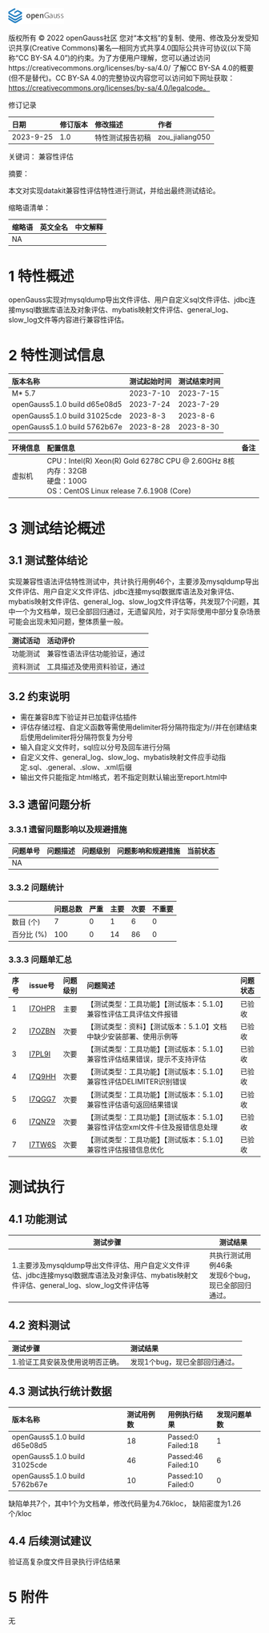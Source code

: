  ![avatar](../../../images/openGauss.png) 

版权所有 © 2022  openGauss社区
 您对“本文档”的复制、使用、修改及分发受知识共享(Creative Commons)署名—相同方式共享4.0国际公共许可协议(以下简称“CC BY-SA 4.0”)的约束。为了方便用户理解，您可以通过访问https://creativecommons.org/licenses/by-sa/4.0/ 了解CC BY-SA 4.0的概要 (但不是替代)。CC BY-SA 4.0的完整协议内容您可以访问如下网址获取：https://creativecommons.org/licenses/by-sa/4.0/legalcode。

修订记录

| 日期      | 修订版本 | 修改描述         | 作者            |
| :-------- | :------- | :--------------- | :-------------- |
| 2023-9-25 | 1.0      | 特性测试报告初稿 | zou_jialiang050 |

 关键词： 兼容性评估

摘要：

本文对实现datakit兼容性评估特性进行测试，并给出最终测试结论。

缩略语清单：

| 缩略语 | 英文全名 | 中文解释 |
| :----- | :------- | :------- |
| NA     |          |          |

# 1     特性概述

openGauss实现对mysqldump导出文件评估、用户自定义sql文件评估、jdbc连接mysql数据库语法及对象评估、mybatis映射文件评估、general_log、slow_log文件等内容进行兼容性评估。

# 2     特性测试信息

| 版本名称                      | 测试起始时间 | 测试结束时间 |
| :---------------------------- | :----------- | :----------- |
| M* 5.7                        | 2023-7-10    | 2023-7-15    |
| openGauss5.1.0 build d65e08d5 | 2023-7-24    | 2023-7-29    |
| openGauss5.1.0 build 31025cde | 2023-8-3     | 2023-8-6     |
| openGauss5.1.0 build 5762b67e | 2023-8-28    | 2023-8-30    |

| 环境信息 | 配置信息                                                     | 备注 |
| :------- | :----------------------------------------------------------- | :--- |
| 虚拟机   | CPU：Intel(R) Xeon(R) Gold 6278C CPU @ 2.60GHz 8核<br />内存：32GB<br />硬盘：100G<br />OS：CentOS Linux release 7.6.1908 (Core) |      |

# 3     测试结论概述

## 3.1   测试整体结论

实现兼容性语法评估特性测试中，共计执行用例46个，主要涉及mysqldump导出文件评估、用户自定义文件评估、jdbc连接mysql数据库语法及对象评估、mybatis映射文件评估、general_log、slow_log文件评估等，共发现7个问题，其中一个为文档单，现已全部回归通过，无遗留风险，对于实际使用中部分复杂场景可能会出现未知问题，整体质量一般。

| 测试活动 | 活动评价                     |
| :------- | :--------------------------- |
| 功能测试 | 兼容性语法评估功能验证，通过 |
| 资料测试 | 工具描述及使用资料验证，通过 |

## 3.2   约束说明

- 需在兼容B库下验证并已加载评估插件
- 评估存储过程、自定义函数等需使用delimiter将分隔符指定为//并在创建结束后使用delimiter将分隔符恢复为分号
- 输入自定义文件时，sql应以分号及回车进行分隔
- 自定义文件、general_log、slow_log、mybatis映射文件应手动指定.sql、.general、.slow、.xml后缀
- 输出文件只能指定.html格式，若不指定则默认输出至report.html中

## 3.3   遗留问题分析

### 3.3.1 遗留问题影响以及规避措施

| 问题单号 | 问题描述 | 问题级别 | 问题影响和规避措施 | 当前状态 |
| :------- | :------- | :------- | :----------------- | :------- |
| NA       |          |          |                    |          |

### 3.3.2 问题统计

|             | 问题总数 | 严重 | 主要 | 次要 | 不重要 |
| :---------- | :------- | :--- | :--- | :--- | :----- |
| 数目 (个)   | 7        | 0    | 1    | 6    | 0      |
| 百分比  (%) | 100      | 0    | 14   | 86   | 0      |

### 3.3.3 问题单汇总

| 序号 | issue号                                                      | 问题级别 | 问题简述                                                     | 问题状态 |
| :--- | :----------------------------------------------------------- | :------- | :----------------------------------------------------------- | :------- |
| 1    | [I7OHPR](https://gitee.com/opengauss/compatibility-assessment/issues/I7OHPR) | 主要     | 【测试类型：工具功能】【测试版本：5.1.0】兼容性评估工具评估文件报错 | 已验收   |
| 2    | [I7OZBN](https://gitee.com/opengauss/compatibility-assessment/issues/I7OZBN) | 次要     | 【测试类型：资料】【测试版本：5.1.0】文档中缺少安装部署、使用示例等 | 已验收   |
| 3    | [I7PL9I](https://gitee.com/opengauss/compatibility-assessment/issues/I7PL9I) | 次要     | 【测试类型：工具功能】【测试版本：5.1.0】兼容性评估结果错误，提示不支持评估 | 已验收   |
| 4    | [I7Q9HH](https://gitee.com/opengauss/compatibility-assessment/issues/I7Q9HH) | 次要     | 【测试类型：工具功能】【测试版本：5.1.0】兼容性评估DELIMITER识别错误 | 已验收   |
| 5    | [I7QGG7](https://gitee.com/opengauss/compatibility-assessment/issues/I7QGG7) | 次要     | 【测试类型：工具功能】【测试版本：5.1.0】 兼容性评估语句返回结果错误 | 已验收   |
| 6    | [I7QNZ9](https://gitee.com/opengauss/compatibility-assessment/issues/I7QNZ9) | 次要     | 【测试类型：工具功能】【测试版本：5.1.0】 兼容性评估空xml文件卡住及报错信息处理 | 已验收   |
| 7    | [I7TW6S](https://gitee.com/opengauss/compatibility-assessment/issues/I7TW6S) | 次要     | 【测试类型：工具功能】【测试版本：5.1.0】兼容性评估报错信息优化 | 已验收   |

#      测试执行

## 4.1   功能测试

| 测试步骤                                                     | 测试结果                                               |
| ------------------------------------------------------------ | ------------------------------------------------------ |
| 1.主要涉及mysqldump导出文件评估、用户自定义文件评估、jdbc连接mysql数据库语法及对象评估、mybatis映射文件评估、general_log、slow_log文件评估等 | 共执行测试用例46条<br />发现6个bug，现已全部回归通过。 |

## 4.2   资料测试

| 测试步骤                         | 测试结果                       |
| :------------------------------- | :----------------------------- |
| 1.验证工具安装及使用说明否正确。 | 发现1个bug，现已全部回归通过。 |

## 4.3   测试执行统计数据

| 版本名称                      | 测试用例数 | 用例执行结果             | 发现问题单数 |
| :---------------------------- | :--------- | :----------------------- | :----------- |
| openGauss5.1.0 build d65e08d5 | 18         | Passed:0<br />Failed:18  | 1            |
| openGauss5.1.0 build 31025cde | 46         | Passed:46<br />Failed:10 | 6            |
| openGauss5.1.0 build 5762b67e | 10         | Passed:10<br />Failed:0  | 0            |

缺陷单共7个，其中1个为文档单，修改代码量为4.76kloc， 缺陷密度为1.26个/kloc

## 4.4   后续测试建议

验证高复杂度文件目录执行评估结果

# 5     附件

无